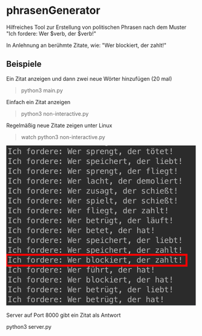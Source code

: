 # phrasenGenerator
Hilfreiches Tool zur Erstellung von politischen Phrasen nach dem Muster "Ich fordere: Wer $verb, der $verb!"

In Anlehnung an berühmte Zitate, wie: "Wer blockiert, der zahlt!"

## Beispiele
Ein Zitat anzeigen und dann zwei neue Wörter hinzufügen (20 mal)

> python3 main.py


Einfach ein Zitat anzeigen

> python3 non-interactive.py


Regelmäßig neue Zitate zeigen unter Linux

> watch python3 non-interactive.py

![alt text](https://raw.githubusercontent.com/sisch/phrasenGenerator/master/example.png "Beispielphrasen")

Server auf Port 8000 gibt ein Zitat als Antwort

python3 server.py
